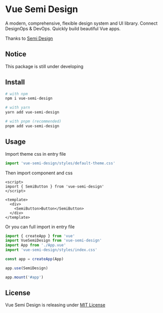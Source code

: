 # Vue Semi Design

A modern, comprehensive, flexible design system and UI library. Connect DesignOps & DevOps. Quickly build beautiful Vue apps.

Thanks to [Semi Design](https://github.com/DouyinFE/semi-design)

## Notice

This package is still under developing

## Install

```bash
# with npm
npm i vue-semi-design

# with yarn
yarn add vue-semi-design

# with pnpm (recommended)
pnpm add vue-semi-design
```

## Usage

Import theme css in entry file

```typescript
import 'vue-semi-design/styles/default-theme.css'
```

Then import component and css

```vue
<script>
import { SemiButton } from 'vue-semi-design'
</script>

<template>
  <div>
    <SemiButton>Button</SemiButton>
  </div>
</template>
```

Or you can full import in entry file

```typescript
import { createApp } from 'vue'
import VueSemiDesign from 'vue-semi-design'
import App from './App.vue'
import 'vue-semi-design/styles/index.css'

const app = createApp(App)

app.use(SemiDesign)

app.mount('#app')
```

## License

Vue Semi Design is releasing under [MIT License](https://github.com/ducheng1/vue-semi-design/blob/dev/LICENSE)
